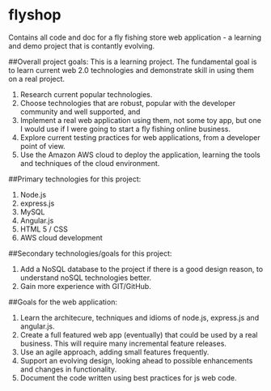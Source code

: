 flyshop
=======

Contains all code and doc for a fly fishing store web application - a learning and demo project that is contantly evolving.

##Overall project goals:
This is a learning project.  The fundamental goal is to learn current web 2.0 technologies and demonstrate skill in using them on a real project.

1.  Research current popular technologies.
2.  Choose technologies that are robust, popular with the developer community and well supported, and 
3.  Implement a real web application using them, not some toy app, but one I would use if I were going to start a fly fishing online business.
4.  Explore current testing practices for web applications, from a developer point of view.
5.  Use the Amazon AWS cloud to deploy the application, learning the tools and techniques of the cloud environment.

##Primary technologies for this project:
1.  Node.js
2.  express.js
3.  MySQL
4.  Angular.js
5.  HTML 5 /  CSS
6.  AWS cloud development

##Secondary technologies/goals for this project:
1. Add a NoSQL database to the project if there is a good design reason, to understand noSQL technologies better.
2. Gain more experience with GIT/GitHub.

##Goals for the web application:
1.  Learn the architecure, techniques and idioms of node.js, express.js and angular.js.
2.  Create a full featured web app (eventually) that could be used by a real business.  This will require many incremental feature releases.
3.  Use an agile approach, adding small features frequently. 
4.  Support an evolving design, looking ahead to possible enhancements and changes in functionality.
5.  Document the code written using best practices for js web code.  
